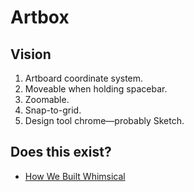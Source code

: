 # Artbox

## Vision

1. Artboard coordinate system.
2. Moveable when holding spacebar.
3. Zoomable.
4. Snap-to-grid.
5. Design tool chrome—probably Sketch.

## Does this exist?

* [How We Built Whimsical](https://whimsical.co/tech/how-we-built-whimsical/)
